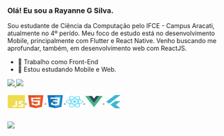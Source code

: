 ### Olá! Eu sou a Rayanne G Silva.

Sou estudante de Ciência da Computação pelo IFCE - Campus Aracati, atualmente no 4º perído. Meu foco de estudo está no desenvolvimento Mobile, principalmente com Flutter e React Native. Venho
buscando me aprofundar, também, em desenvolvimento web com ReactJS.

- 🔭 Trabalho como Front-End
- 🌱 Estou estudando Mobile e Web.

<!--
**rayannegsilva/rayannegsilva** is a ✨ _special_ ✨ repository because its `README.md` (this file) appears on your GitHub profile.

Here are some ideas to get you started:

 🔭 Trabalho como Front-End
 🌱 I’m currently learning ...
- 👯 I’m looking to collaborate on ...
- 🤔 I’m looking for help with ...
- 💬 Ask me about ...
- 📫 How to reach me: ...
- 😄 Pronouns: ...
- ⚡ Fun fact: ...
-->

 <div>
  <a href="https://github.com/rayannegsilva">
  <img height="150em" src="https://github-readme-stats.vercel.app/api?username=rayannegsilva&show_icons=true&theme=dracula&include_all_commits=true&count_private=true"/>
  <img height="150em" src="https://github-readme-stats.vercel.app/api/top-langs/?username=rayannegsilva&layout=compact&langs_count=7&theme=dracula"/>
</div>

 <div style="display: inline_block"><br>
  <img align="center" alt="Ray-Js" height="30" width="40" src="https://raw.githubusercontent.com/devicons/devicon/master/icons/javascript/javascript-plain.svg">
  <img align="center" alt="Ray-HTML" height="30" width="40" src="https://raw.githubusercontent.com/devicons/devicon/master/icons/html5/html5-original.svg">
  <img align="center" alt="Ray-CSS" height="30" width="40" src="https://raw.githubusercontent.com/devicons/devicon/master/icons/css3/css3-original.svg">
   <img align="center" alt="Ray-React" height="30" width="40" src="https://raw.githubusercontent.com/devicons/devicon/master/icons/react/react-original.svg">
 <!-- 
 <img align="center" alt="Ray-Python" height="30" width="40" src="https://raw.githubusercontent.com/devicons/devicon/master/icons/python/python-original.svg">
-->
   <img align="center" alt="Ray-Csharp" height="30" width="40" src="https://raw.githubusercontent.com/devicons/devicon/master/icons/vuejs/vuejs-original.svg">
   <img align="center" alt="Ray-flutter" height="30" width="40" src="https://raw.githubusercontent.com/devicons/devicon/master/icons/flutter/flutter-plain.svg">
</div>
 
 ##
 
<div> 
  <a href="https://instagram.com/raywgs" target="_blank"><img src="https://img.shields.io/badge/-Instagram-%23E4405F?style=for-the-badge&logo=instagram&logoColor=white" target="_blank"></a> 
<!--  
<a href = "mailto:contatorafaballerini@gmail.com"><img src="https://img.shields.io/badge/-Gmail-%23333?style=for-the-badge&logo=gmail&logoColor=white" target="_blank"></a>
  <a href="https://www.linkedin.com/in/rafaella-ballerini-45875016a" target="_blank"><img src="https://img.shields.io/badge/-LinkedIn-%230077B5?style=for-the-badge&logo=linkedin&logoColor=white" target="_blank"></a> 
-->
 
 <!-- ![Snake animation](https://github.com/rayannegsilva/rayannegsilva/blob/output/github-contribution-grid-snake.svg) -->
 
 </div>
